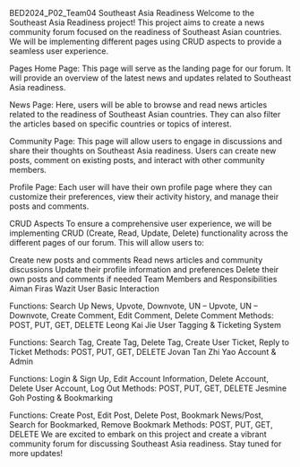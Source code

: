 BED2024_P02_Team04
Southeast Asia Readiness
Welcome to the Southeast Asia Readiness project! This project aims to create a news community forum focused on the readiness of Southeast Asian countries. We will be implementing different pages using CRUD aspects to provide a seamless user experience.

Pages
Home Page: This page will serve as the landing page for our forum. It will provide an overview of the latest news and updates related to Southeast Asia readiness.

News Page: Here, users will be able to browse and read news articles related to the readiness of Southeast Asian countries. They can also filter the articles based on specific countries or topics of interest.

Community Page: This page will allow users to engage in discussions and share their thoughts on Southeast Asia readiness. Users can create new posts, comment on existing posts, and interact with other community members.

Profile Page: Each user will have their own profile page where they can customize their preferences, view their activity history, and manage their posts and comments.

CRUD Aspects
To ensure a comprehensive user experience, we will be implementing CRUD (Create, Read, Update, Delete) functionality across the different pages of our forum. This will allow users to:

Create new posts and comments
Read news articles and community discussions
Update their profile information and preferences
Delete their own posts and comments if needed
Team Members and Responsibilities
Aiman Firas Wazit
User Basic Interaction

Functions: Search Up News, Upvote, Downvote, UN – Upvote, UN – Downvote, Create Comment, Edit Comment, Delete Comment
Methods: POST, PUT, GET, DELETE
Leong Kai Jie
User Tagging & Ticketing System

Functions: Search Tag, Create Tag, Delete Tag, Create User Ticket, Reply to Ticket
Methods: POST, PUT, GET, DELETE
Jovan Tan Zhi Yao
Account & Admin

Functions: Login & Sign Up, Edit Account Information, Delete Account, Delete User Account, Log Out
Methods: POST, PUT, GET, DELETE
Jesmine Goh
Posting & Bookmarking

Functions: Create Post, Edit Post, Delete Post, Bookmark News/Post, Search for Bookmarked, Remove Bookmark
Methods: POST, PUT, GET, DELETE
We are excited to embark on this project and create a vibrant community forum for discussing Southeast Asia readiness. Stay tuned for more updates!
